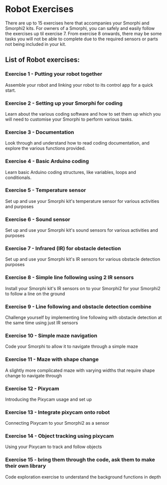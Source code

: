 # Robot Exercises
There are up to 15 exercises here that accompanies your Smorphi and Smorphi2 kits.
For owners of a Smorphi, you can safely and easily follow the exercises up til exercise 7. From exercise 8 onwards, there may be some tasks you will not be able to complete due to the required sensors or parts not being included in your kit. 

## List of Robot exercises:
### Exercise 1 - Putting your robot together
Assemble your robot and linking your robot to its control app for a quick start.

### Exercise 2 - Setting up your Smorphi for coding
Learn about the various coding software and how to set them up which you will need to customise your Smorphi to perform various tasks. 

### Exercise 3 - Documentation
Look through and understand how to read coding documentation, and explore the various functions provided.

### Exercise 4 - Basic Arduino coding
Learn basic Arduino coding structures, like variables, loops and conditionals.

### Exercise 5 - Temperature sensor 
Set up and use your Smorphi kit's temperature sensor for various activities and purposes

### Exercise 6 - Sound sensor
Set up and use your Smorphi kit's sound sensors for various activities and purposes

### Exercise 7 - Infrared (IR) for obstacle detection
Set up and use your Smorphi kit's IR sensors for various obstacle detection purposes

### Exercise 8 - Simple line following using 2 IR sensors
Install your Smorphi kit's IR sensors on to your Smorphi2 for your Smorphi2 to follow a line on the ground

### Exercise 9 - Line following and obstacle detection combine
Challenge yourself by implementing line following with obstacle detection at the same time using just IR sensors

### Exercise 10 - Simple maze navigation
Code your Smorphi to allow it to navigate through a simple maze

### Exercise 11 - Maze with shape change
A slightly more complicated maze with varying widths that require shape change to navigate through

### Exercise 12 - Pixycam
Introducing the Pixycam usage and set up

### Exercise 13 - Integrate pixycam onto robot
Connecting Pixycam to your Smorphi2 as a sensor

### Exercise 14 - Object tracking using pixycam 
Using your Pixycam to track and follow objects

### Exercise 15 - bring them through the code, ask them to make their own library
Code exploration exercise to understand the background functions in depth
